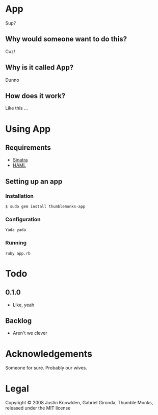 # App

Sup?

## Why would someone want to do this?

Cuz!

## Why is it called App?

Dunno

## How does it work?

Like this ...

# Using App

## Requirements

* [Sinatra](http://github.com/bmizerany/sinatra/tree/master)
* [HAML](http://haml.hamptoncatlin.com/)

## Setting up an app

### Installation

    $ sudo gem install thumblemonks-app

### Configuration

    Yada yada

### Running

    ruby app.rb

# Todo

## 0.1.0

* Like, yeah

## Backlog

* Aren't we clever

# Acknowledgements

Someone for sure. Probably our wives.

# Legal

Copyright &copy; 2008 Justin Knowlden, Gabriel Gironda, Thumble Monks, released under the MIT license
